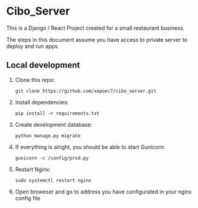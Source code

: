 # Cibo_Server

This is a Django / React Project created for a small restaurant business.

The steps in this document assume you have access to private server to deploy and run apps.

## Local development

1. Clone this repo:

    `git clone https://github.com/xepoec7/cibo_server.git`

2. Install dependencies:

    `pip install -r requirements.txt`

3. Create development database:

    `python manage.py migrate`

4. If everything is alright, you should be able to start Gunicorn:

    `gunicorn -c /config/prod.py`

5. Restart Nginx:

    `sudo systemctl restart nginx`

6. Open broweser and go to address you have configurated in your nginx config file





